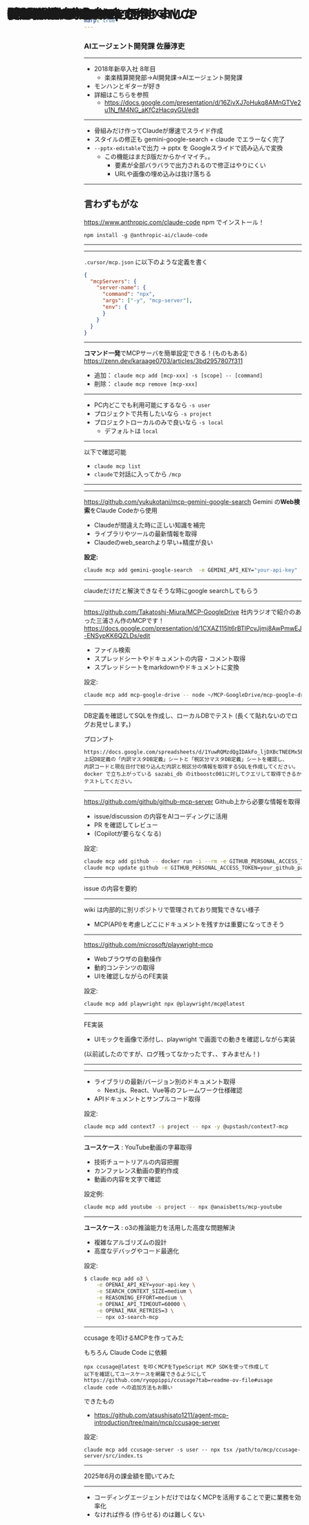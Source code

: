 ```yaml
---
marp: true
---
```


<style>
  /* 通常のスライドは上詰めでコンテンツ開始位置を固定 */
  section {
    display: flex;
    flex-direction: column;
    justify-content: flex-start;
    padding-top: 150px; /* h1の高さ分を考慮してコンテンツ開始位置を設定 */
  }
  
  /* 通常のスライドのh1は左上に固定 */
  h1 {
    position: absolute;
    top: 50px;
    left: 50px;
    margin: 0;
    z-index: 10;
  }
  
  /* 中央揃えクラスが適用されたスライドは中央配置 */
  section.centered {
    display: flex;
    flex-direction: column;
    justify-content: center;
    align-items: center;
    text-align: center;
    padding-top: 0; /* 中央揃えスライドはパディングを解除 */
  }
  
  /* 中央揃えスライドのh1は通常の位置に戻す */
  section.centered h1 {
    position: static;
    margin: 0 0 20px 0;
  }
</style>

<!-- _class: centered -->

#  初学者向け！Claude Code × MCP
### AIエージェント開発課 佐藤淳吏

---

# 自己紹介

- 2018年新卒入社 8年目
  - 楽楽精算開発部→AI開発課→AIエージェント開発課
- モンハンとギターが好き
- 詳細はこちらを参照
  - https://docs.google.com/presentation/d/16ZivXJ7oHukq8AMnGTVe2u1N_fM4NG_aKfCzHacqyGU/edit

---

# このスライドはMarpで作りました
- 骨組みだけ作ってClaudeが爆速でスライド作成
- スタイルの修正も gemini-google-search + claude でエラーなく完了
- `--pptx-editable`で出力 → pptx を Googleスライドで読み込んで変換
  - この機能はまだβ版だからかイマイチ。。
    - 要素が全部バラバラで出力されるので修正はやりにくい
    - URLや画像の埋め込みは抜け落ちる

---

# Claude Code

## 言わずもがな
https://www.anthropic.com/claude-code
npm でインストール！
```
npm install -g @anthropic-ai/claude-code
```

---
<!-- _class: centered -->

# MCPを設定する

---

# Cursor などでのやり方

`.cursor/mcp.json` に以下のような定義を書く
```json
{
  "mcpServers": {
    "server-name": {
      "command": "npx",
      "args": ["-y", "mcp-server"],
      "env": {
      }
    }
  }
}
```

---

# Claude Code では

**コマンド一発**でMCPサーバを簡単設定できる！(ものもある)
https://zenn.dev/karaage0703/articles/3bd2957807f311
- 追加：   `claude mcp add [mcp-xxx] -s [scope] -- [command]`
- 削除：    `claude mcp remove [mcp-xxx]`

---

# スコープは間違えると面倒

- PC内どこでも利用可能にするなら `-s user`
- プロジェクトで共有したいなら `-s project`
- プロジェクトローカルのみで良いなら `-s local`
  - デフォルトは `local`

---

# MCP一覧

以下で確認可能
- `claude mcp list`
- `claude`で対話に入ってから `/mcp`

---
<!-- _class: centered -->
# よく使うMCP

---

# mcp-gemini-google-search

https://github.com/yukukotani/mcp-gemini-google-search
Gemini の**Web検索**をClaude Codeから使用

- Claudeが間違えた時に正しい知識を補完
- ライブラリやツールの最新情報を取得
- Claudeのweb_searchより早い+精度が良い

**設定:**
```bash
claude mcp add gemini-google-search  -e GEMINI_API_KEY="your-api-key"  -- npx mcp-gemini-google-search
```

---

# 使用例
claudeだけだと解決できなそうな時にgoogle searchしてもらう

---


# MCP-GoogleDrive

https://github.com/Takatoshi-Miura/MCP-GoogleDrive
社内ラジオで紹介のあった三浦さん作のMCPです！
https://docs.google.com/presentation/d/1CXAZ115lt6rBTlPcvJjmj8AwPmwEJ-ENSypKK6QZLDs/edit

- ファイル検索
- スプレッドシートやドキュメントの内容・コメント取得
- スプレッドシートをmarkdownやドキュメントに変換

設定:
```bash
claude mcp add mcp-google-drive -- node ~/MCP-GoogleDrive/mcp-google-drive/build/index.js
```

---

# 使用例
DB定義を確認してSQLを作成し、ローカルDBでテスト
(長くて貼れないのでログお見せします。)

プロンプト
```
https://docs.google.com/spreadsheets/d/1YuwRQMzdQgIDAkFo_ljDXBcTNEEMx5BRp33kPEvTUak/edit
上記DB定義の「内訳マスタDB定義」シートと「税区分マスタDB定義」シートを確認し、
内訳コードと現在日付で絞り込んだ内訳と税区分の情報を取得するSQLを作成してください。
docker で立ち上がっている sazabi_db のitboostc001に対してクエリして取得できるかテストしてください。
```

---

# github-mcp-server

https://github.com/github/github-mcp-server
Github上から必要な情報を取得

- issue/discussion の内容をAIコーディングに活用
- PR を確認してレビュー
- (Copilotが要らなくなる)

設定:
```bash
claude mcp add github -- docker run -i --rm -e GITHUB_PERSONAL_ACCESS_TOKEN ghcr.io/github/github-mcp-server
claude mcp update github -e GITHUB_PERSONAL_ACCESS_TOKEN=your_github_pat
```

---

# 使用例

issue の内容を要約


---

# Appendix

wiki は内部的に別リポジトリで管理されており閲覧できない様子
- MCP(API)を考慮しどこにドキュメントを残すかは重要になってきそう

---

# playwright-mcp
https://github.com/microsoft/playwright-mcp
- Webブラウザの自動操作
- 動的コンテンツの取得
- UIを確認しながらのFE実装

設定:
```bash
claude mcp add playwright npx @playwright/mcp@latest
```

---

# 使用例

FE実装
- UIモックを画像で添付し、playwright で画面での動きを確認しながら実装

(以前試したのですが、ログ残ってなかったです、、すみません！)

---
<!-- _class: centered -->
# 使ってみたいMCP

---

# context7-mcp
- ライブラリの最新/バージョン別のドキュメント取得
  - Next.js、React、Vue等のフレームワーク仕様確認
- APIドキュメントとサンプルコード取得

設定:
```bash
claude mcp add context7 -s project -- npx -y @upstash/context7-mcp
```

---

# youtube-mcp

**ユースケース** : YouTube動画の字幕取得
- 技術チュートリアルの内容把握
- カンファレンス動画の要約作成
- 動画の内容を文字で確認

設定例:
```bash
claude mcp add youtube -s project -- npx @anaisbetts/mcp-youtube
```

---

# o3-mcp
**ユースケース** : o3の推論能力を活用した高度な問題解決
- 複雑なアルゴリズムの設計
- 高度なデバッグやコード最適化

設定:
```bash
$ claude mcp add o3 \
	-e OPENAI_API_KEY=your-api-key \
	-e SEARCH_CONTEXT_SIZE=medium \
	-e REASONING_EFFORT=medium \
	-e OPENAI_API_TIMEOUT=60000 \
	-e OPENAI_MAX_RETRIES=3 \
	-- npx o3-search-mcp
```

---

# 番外編 : MCPを作る

ccusage を叩けるMCPを作ってみた

もちろん Claude Code に依頼
```
npx ccusage@latest を叩くMCPをTypeScript MCP SDKを使って作成して
以下を確認してユースケースを網羅できるようにして
https://github.com/ryoppippi/ccusage?tab=readme-ov-file#usage
claude code への追加方法もお願い
```

できたもの
- https://github.com/atsushisato1211/agent-mcp-introduction/tree/main/mcp/ccusage-server

設定:
```
claude mcp add ccusage-server -s user -- npx tsx /path/to/mcp/ccusage-server/src/index.ts
```

---

# 使用例

2025年6月の課金額を聞いてみた


---

# まとめ

- コーディングエージェントだけではなくMCPを活用することで更に業務を効率化
- なければ作る (作らせる) のは難しくない
